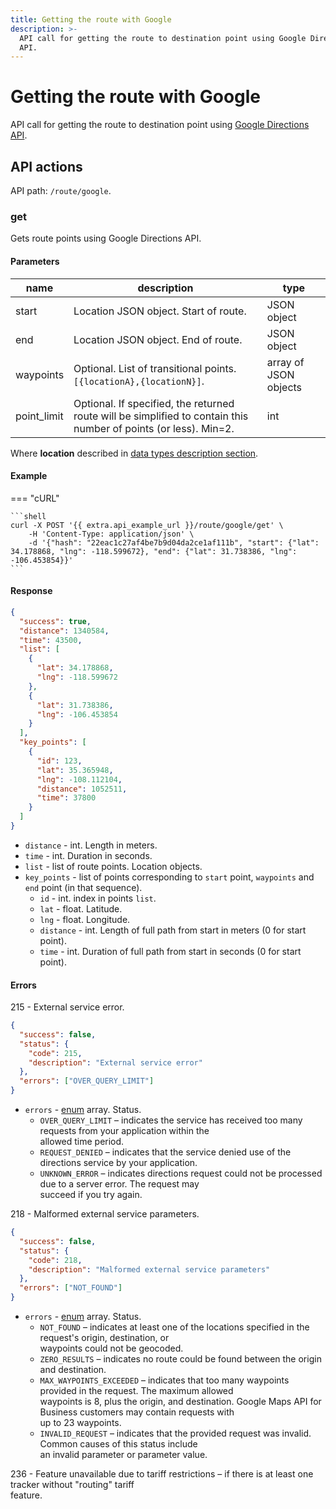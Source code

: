 ```yaml
---
title: Getting the route with Google
description: >-
  API call for getting the route to destination point using Google Directions
  API.
---
```


# Getting the route with Google

API call for getting the route to destination point using [Google Directions API](https://developers.google.com/maps/documentation/directions/intro).

## API actions

API path: `/route/google`.

### get

Gets route points using Google Directions API.

#### Parameters

| name         | description                                                                                                      | type                  |
| ------------ | ---------------------------------------------------------------------------------------------------------------- | --------------------- |
| start        | Location JSON object. Start of route.                                                                            | JSON object           |
| end          | Location JSON object. End of route.                                                                              | JSON object           |
| waypoints    | Optional. List of transitional points. `[{locationA},{locationN}]`.                                              | array of JSON objects |
| point\_limit | Optional. If specified, the returned route will be simplified to contain this number of points (or less). Min=2. | int                   |

Where **location** described in [data types description section](broken-reference).

#### Example

\=== "cURL"

````
```shell
curl -X POST '{{ extra.api_example_url }}/route/google/get' \
    -H 'Content-Type: application/json' \
    -d '{"hash": "22eac1c27af4be7b9d04da2ce1af111b", "start": {"lat": 34.178868, "lng": -118.599672}, "end": {"lat": 31.738386, "lng": -106.453854}}'
```
````

#### Response

```json
{
  "success": true,
  "distance": 1340584,
  "time": 43500,
  "list": [
    {
      "lat": 34.178868,
      "lng": -118.599672
    },
    {
      "lat": 31.738386,
      "lng": -106.453854
    }
  ],
  "key_points": [
    {
      "id": 123,
      "lat": 35.365948,
      "lng": -108.112104,
      "distance": 1052511,
      "time": 37800
    }
  ]
}
```

* `distance` - int. Length in meters.
* `time` - int. Duration in seconds.
* `list` - list of route points. Location objects.
* `key_points` - list of points corresponding to `start` point, `waypoints` and `end` point (in that sequence).
  * `id` - int. index in points `list`.
  * `lat` - float. Latitude.
  * `lng` - float. Longitude.
  * `distance` - int. Length of full path from start in meters (0 for start point).
  * `time` - int. Duration of full path from start in seconds (0 for start point).

#### Errors

215 - External service error.

```json
{
  "success": false,
  "status": {
    "code": 215,
    "description": "External service error"
  },
  "errors": ["OVER_QUERY_LIMIT"]
}
```

* `errors` - [enum](broken-reference) array. Status.
  * `OVER_QUERY_LIMIT` – indicates the service has received too many requests from your application within the\
    allowed time period.
  * `REQUEST_DENIED` – indicates that the service denied use of the directions service by your application.
  * `UNKNOWN_ERROR` – indicates directions request could not be processed due to a server error. The request may\
    succeed if you try again.

218 - Malformed external service parameters.

```json
{
  "success": false,
  "status": {
    "code": 218,
    "description": "Malformed external service parameters"
  },
  "errors": ["NOT_FOUND"]
}
```

* `errors` - [enum](broken-reference) array. Status.
  * `NOT_FOUND` – indicates at least one of the locations specified in the request's origin, destination, or\
    waypoints could not be geocoded.
  * `ZERO_RESULTS` – indicates no route could be found between the origin and destination.
  * `MAX_WAYPOINTS_EXCEEDED` – indicates that too many waypoints provided in the request. The maximum allowed\
    waypoints is 8, plus the origin, and destination. Google Maps API for Business customers may contain requests with\
    up to 23 waypoints.
  * `INVALID_REQUEST` – indicates that the provided request was invalid. Common causes of this status include\
    an invalid parameter or parameter value.

236 - Feature unavailable due to tariff restrictions – if there is at least one tracker without "routing" tariff\
feature.
